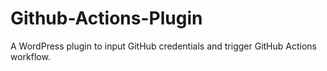 # Github-Actions-Plugin
A WordPress plugin to input GitHub credentials and trigger GitHub Actions workflow.

